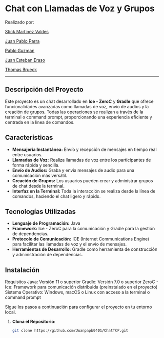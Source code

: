 # Chat con Llamadas de Voz y Grupos

Realizado por:

[Stick Martinez Valdes ](https://github.com/Stixkl)

[Juan Pablo Parra ](https://github.com/Juanpapb0401)

[Pablo Guzman ](https://github.com/Pableis05)

[Juan Esteban Eraso ](https://github.com/JuanEstebanEraso)

[Thomas Brueck ](https://github.com/Brueckk)

---

## Descripción del Proyecto

Este proyecto es un chat desarrollado en **Ice - ZeroC** y **Gradle** que ofrece funcionalidades avanzadas como llamadas de voz, envío de audios y la creación de grupos. Todas las operaciones se realizan a través de la terminal o command prompt, proporcionando una experiencia eficiente y centrada en la línea de comandos.

## Características

- **Mensajería Instantánea:** Envío y recepción de mensajes en tiempo real entre usuarios.
- **Llamadas de Voz:** Realiza llamadas de voz entre los participantes de forma rápida y sencilla.
- **Envío de Audios:** Graba y envía mensajes de audio para una comunicación más versátil.
- **Creación de Grupos:** Los usuarios pueden crear y administrar grupos de chat desde la terminal.
- **Interfaz en la Terminal:** Toda la interacción se realiza desde la línea de comandos, haciendo el chat ligero y rápido.

## Tecnologías Utilizadas

- **Lenguaje de Programación:** Java
- **Framework:** Ice - ZeroC para la comunicación y Gradle para la gestión de dependencias.
- **Protocolo de Comunicación:** ICE (Internet Communications Engine) para facilitar las llamadas de voz y el envío de mensajes.
- **Herramientas de Desarrollo:** Gradle como herramienta de construcción y administración de dependencias.

## Instalación

Requisitos
Java: Versión 11 o superior
Gradle: Versión 7.0 o superior
ZeroC - Ice: Framework para comunicación distribuida (preinstalado en el proyecto)
Sistema Operativo: Windows, macOS o Linux con acceso a la terminal o command prompt

Sigue los pasos a continuación para configurar el proyecto en tu entorno local.

1. **Clona el Repositorio:**
   ```bash
   git clone https://github.com/Juanpapb0401/ChatTCP.git

   
